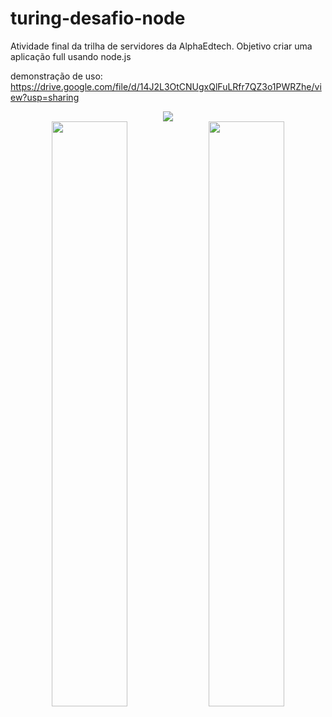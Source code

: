 # turing-desafio-node
Atividade final da trilha de servidores da AlphaEdtech. Objetivo criar uma aplicação full usando node.js

demonstração de uso:
https://drive.google.com/file/d/14J2L3OtCNUgxQlFuLRfr7QZ3o1PWRZhe/view?usp=sharing

<div align="center">
<img src="https://user-images.githubusercontent.com/23386722/188698258-7ace2c42-1175-41ce-9d0a-ae63ba96d614.png"/>
</div>
<div align="center">
<img src="https://user-images.githubusercontent.com/23386722/188697593-c19ccb72-5030-46e7-9516-7233745b80be.png" width="49%"/>
<img src="https://user-images.githubusercontent.com/23386722/188698048-b1dc02da-aaad-42f3-93ca-3c3337040d6d.png" width="49%"/>

</div>
